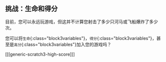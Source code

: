 ## 挑战：生命和得分

目前，您可以永远玩游戏，但这并不计算您射击了多少只河马或飞船爆炸了多少次。

您可以将`生命`{:class="block3variables"}，`得分`{:class="block3variables"}，甚至是`高分`{:class="block3variables"}加入您的游戏吗？

[[[generic-scratch3-high-score]]]